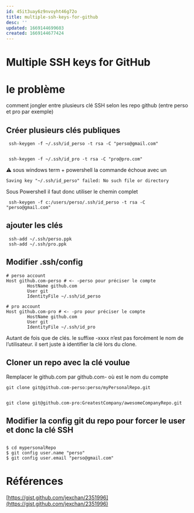 ```yaml
---
id: 45it3uay6z9nvoyht46g72o
title: multiple-ssh-keys-for-github
desc: ''
updated: 1669144699603
created: 1669144677424
---
```


# Multiple SSH keys for GitHub

# le problème

comment jongler entre plusieurs clé SSH selon les repo github (entre perso et pro par exemple)


## Créer plusieurs clés publiques


     ssh-keygen -f ~/.ssh/id_perso -t rsa -C "perso@gmail.com"


     ssh-keygen -f ~/.ssh/id_pro -t rsa -C "pro@pro.com"

⚠️ sous windows term + powershell la commande échoue avec un 

    Saving key "~/.ssh/id_perso" failed: No such file or directory

Sous Powershell il faut donc utiliser le chemin complet

     ssh-keygen -f c:/users/perso/.ssh/id_perso -t rsa -C "perso@gmail.com"


## ajouter les clés


     ssh-add ~/.ssh/perso.ppk
     ssh-add ~/.ssh/pro.ppk


## Modifier .ssh/config


    # perso account
    Host github.com-perso # <- -perso pour préciser le compte
            HostName github.com
            User git
            IdentityFile ~/.ssh/id_perso 
            
    # pro account
    Host github.com-pro # <- -pro pour préciser le compte
            HostName github.com
            User git
            IdentityFile ~/.ssh/id_pro 

Autant de fois que de clés.
le suffixe -xxxx n’est pas forcément le nom de l’utilisateur. il sert juste à identifier la clé lors du clone.

## Cloner un repo avec la clé voulue

Remplacer le github.com par github.com-<XXX> où <XXX> est le nom du compte


    git clone git@github.com-perso:perso/myPersonalRepo.git


    git clone git@github.com-pro:GreatestCompany/awesomeCompanyRepo.git
## Modifier la config git du repo pour forcer le user et donc la clé SSH
## 
    $ cd mypersonalRepo
    $ git config user.name "perso"
    $ git config user.email "perso@gmail.com" 
    


# Références

[https://gist.github.com/jexchan/2351996](https://gist.github.com/jexchan/2351996)

